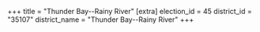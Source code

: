 +++
title = "Thunder Bay--Rainy River"
[extra]
election_id = 45
district_id = "35107"
district_name = "Thunder Bay--Rainy River"
+++
